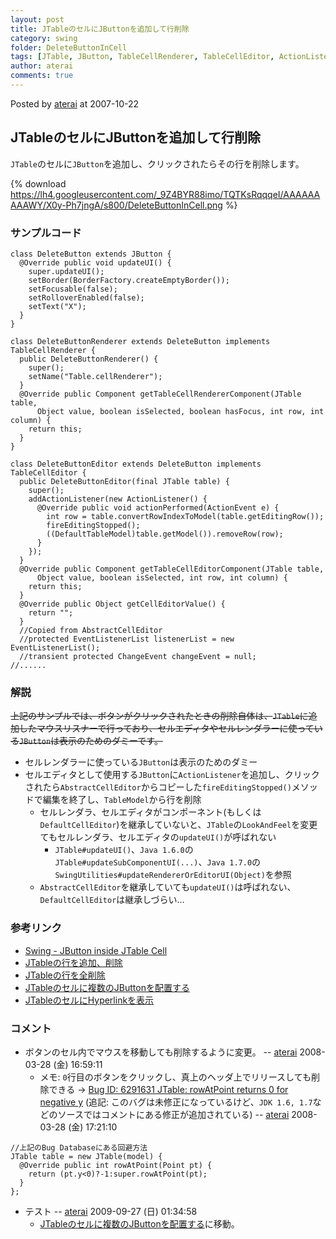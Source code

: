 ```yaml
---
layout: post
title: JTableのセルにJButtonを追加して行削除
category: swing
folder: DeleteButtonInCell
tags: [JTable, JButton, TableCellRenderer, TableCellEditor, ActionListener]
author: aterai
comments: true
---
```


Posted by [aterai](http://terai.xrea.jp/aterai.html) at 2007-10-22

## JTableのセルにJButtonを追加して行削除
`JTable`のセルに`JButton`を追加し、クリックされたらその行を削除します。

{% download https://lh4.googleusercontent.com/_9Z4BYR88imo/TQTKsRqqqeI/AAAAAAAAAWY/X0y-Ph7jngA/s800/DeleteButtonInCell.png %}

### サンプルコード
<pre class="prettyprint"><code>class DeleteButton extends JButton {
  @Override public void updateUI() {
    super.updateUI();
    setBorder(BorderFactory.createEmptyBorder());
    setFocusable(false);
    setRolloverEnabled(false);
    setText("X");
  }
}

class DeleteButtonRenderer extends DeleteButton implements TableCellRenderer {
  public DeleteButtonRenderer() {
    super();
    setName("Table.cellRenderer");
  }
  @Override public Component getTableCellRendererComponent(JTable table,
      Object value, boolean isSelected, boolean hasFocus, int row, int column) {
    return this;
  }
}

class DeleteButtonEditor extends DeleteButton implements TableCellEditor {
  public DeleteButtonEditor(final JTable table) {
    super();
    addActionListener(new ActionListener() {
      @Override public void actionPerformed(ActionEvent e) {
        int row = table.convertRowIndexToModel(table.getEditingRow());
        fireEditingStopped();
        ((DefaultTableModel)table.getModel()).removeRow(row);
      }
    });
  }
  @Override public Component getTableCellEditorComponent(JTable table,
      Object value, boolean isSelected, int row, int column) {
    return this;
  }
  @Override public Object getCellEditorValue() {
    return "";
  }
  //Copied from AbstractCellEditor
  //protected EventListenerList listenerList = new EventListenerList();
  //transient protected ChangeEvent changeEvent = null;
//......
</code></pre>

### 解説
~~上記のサンプルでは、ボタンがクリックされたときの削除自体は、`JTable`に追加したマウスリスナーで行っており、セルエディタやセルレンダラーに使っている`JButton`は表示のためのダミーです。~~

- セルレンダラーに使っている`JButton`は表示のためのダミー
- セルエディタとして使用する`JButton`に`ActionListener`を追加し、クリックされたら`AbstractCellEditor`からコピーした`fireEditingStopped()`メソッドで編集を終了し、`TableModel`から行を削除
    - セルレンダラ、セルエディタがコンポーネント(もしくは`DefaultCellEditor`)を継承していないと、`JTable`の`LookAndFeel`を変更てもセルレンダラ、セルエディタの`updateUI()`が呼ばれない
        - `JTable#updateUI()`、`Java 1.6.0`の`JTable#updateSubComponentUI(...)`、`Java 1.7.0`の`SwingUtilities#updateRendererOrEditorUI(Object)`を参照
    - `AbstractCellEditor`を継承していても`updateUI()`は呼ばれない、`DefaultCellEditor`は継承しづらい…

<!-- dummy comment line for breaking list -->

### 参考リンク
- [Swing - JButton inside JTable Cell](https://forums.oracle.com/thread/1357728)
- [JTableの行を追加、削除](http://terai.xrea.jp/Swing/AddRow.html)
- [JTableの行を全削除](http://terai.xrea.jp/Swing/ClearTable.html)
- [JTableのセルに複数のJButtonを配置する](http://terai.xrea.jp/Swing/MultipleButtonsInTableCell.html)
- [JTableのセルにHyperlinkを表示](http://terai.xrea.jp/Swing/HyperlinkInTableCell.html)

<!-- dummy comment line for breaking list -->

### コメント
- ボタンのセル内でマウスを移動しても削除するように変更。 -- [aterai](http://terai.xrea.jp/aterai.html) 2008-03-28 (金) 16:59:11
    - メモ: `0`行目のボタンをクリックし、真上のヘッダ上でリリースしても削除できる -> [Bug ID: 6291631 JTable: rowAtPoint returns 0 for negative y](http://bugs.sun.com/bugdatabase/view_bug.do?bug_id=6291631) (追記: このバグは未修正になっているけど、`JDK 1.6, 1.7`などのソースではコメントにある修正が追加されている) -- [aterai](http://terai.xrea.jp/aterai.html) 2008-03-28 (金) 17:21:10

<!-- dummy comment line for breaking list -->

<pre class="prettyprint"><code>//上記のBug Databaseにある回避方法
JTable table = new JTable(model) {
  @Override public int rowAtPoint(Point pt) {
    return (pt.y&lt;0)?-1:super.rowAtPoint(pt);
  }
};
</code></pre>

- テスト -- [aterai](http://terai.xrea.jp/aterai.html) 2009-09-27 (日) 01:34:58
    - [JTableのセルに複数のJButtonを配置する](http://terai.xrea.jp/Swing/MultipleButtonsInTableCell.html)に移動。

<!-- dummy comment line for breaking list -->

